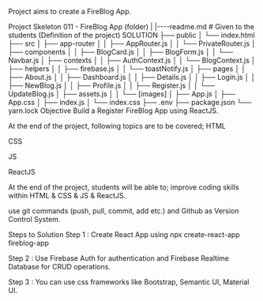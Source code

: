 Project aims to create a FireBlog App.

Project Skeleton
011 - FireBlog App (folder)
|
|----readme.md         # Given to the students (Definition of the project)
SOLUTION
├── public
│     └── index.html
├── src
│    ├── app-router
│    │       ├── AppRouter.js
│    │       └── PrivateRouter.js
│    ├── components
│    │       ├── BlogCard.js
│    │       ├── BlogForm.js
│    │       └── Navbar.js
│    ├── contexts
│    │       ├── AuthContext.js
│    │       └── BlogContext.js
│    ├── helpers
│    │       ├── firebase.js
│    │       └── toastNotify.js
│    ├── pages
│    │       ├── About.js
│    │       ├── Dashboard.js
│    │       ├── Details.js
│    │       ├── Login.js
│    │       ├── NewBlog.js
│    │       ├── Profile.js
│    │       ├── Register.js
│    │       └── UpdateBlog.js
│    ├── assets.js
│    │       └── [images]
│    ├── App.js
│    ├── App.css
│    ├── index.js
│    └── index.css
├── .env
├── package.json
└── yarn.lock
Objective
Build a Register FireBlog App using ReactJS.

At the end of the project, following topics are to be covered;
HTML

CSS

JS

ReactJS

At the end of the project, students will be able to;
improve coding skills within HTML & CSS & JS & ReactJS.

use git commands (push, pull, commit, add etc.) and Github as Version Control System.

Steps to Solution
Step 1 : Create React App using npx create-react-app fireblog-app

Step 2 : Use Firebase Auth for authentication and Firebase Realtime Database for CRUD operations.

Step 3 : You can use css frameworks like Bootstrap, Semantic UI, Material UI.